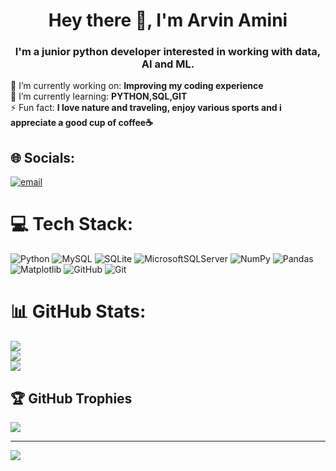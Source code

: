 <h1 align="center">Hey there 🍻, I'm Arvin Amini</h1>
<h3 align="center">I'm a junior python developer interested in working with data, AI and ML.</h3>

🔭 I’m currently working on: **Improving my coding experience**<br>🌱 I’m currently learning: **PYTHON,SQL,GIT**<br>⚡ Fun fact: **I love nature and traveling, enjoy various sports and i appreciate a good cup of coffee☕**<br>


## 🌐 Socials:
[![email](https://img.shields.io/badge/Email-D14836?logo=gmail&logoColor=white)](mailto:arvin.workshop101@gmail.com)


# 💻 Tech Stack:
![Python](https://img.shields.io/badge/python-3670A0?style=flat&logo=python&logoColor=ffdd54) ![MySQL](https://img.shields.io/badge/mysql-4479A1.svg?style=flat&logo=mysql&logoColor=white) ![SQLite](https://img.shields.io/badge/sqlite-%2307405e.svg?style=flat&logo=sqlite&logoColor=white) ![MicrosoftSQLServer](https://img.shields.io/badge/Microsoft%20SQL%20Server-CC2927?style=for-the-badge&logo=microsoft%20sql%20server&logoColor=white) 
![NumPy](https://img.shields.io/badge/numpy-%23013243.svg?style=for-the-badge&logo=numpy&logoColor=white) ![Pandas](https://img.shields.io/badge/pandas-%23150458.svg?style=for-the-badge&logo=pandas&logoColor=white) ![Matplotlib](https://img.shields.io/badge/Matplotlib-%23ffffff.svg?style=for-the-badge&logo=Matplotlib&logoColor=black)
![GitHub](https://img.shields.io/badge/github-%23121011.svg?style=flat&logo=github&logoColor=white) ![Git](https://img.shields.io/badge/git-%23F05033.svg?style=flat&logo=git&logoColor=white)

# 📊 GitHub Stats:
![](https://github-readme-stats.vercel.app/api?username=ArvinAminii&theme=transparent&hide_border=false&include_all_commits=true&count_private=false)<br/>
![](https://nirzak-streak-stats.vercel.app/?user=ArvinAminii&theme=transparent&hide_border=false)<br/>
![](https://github-readme-stats.vercel.app/api/top-langs/?username=ArvinAminii&theme=transparent&hide_border=false&include_all_commits=true&count_private=false&layout=compact)

## 🏆 GitHub Trophies
![](https://github-profile-trophy.vercel.app/?username=ArvinAminii&theme=transparent&no-frame=false&no-bg=true&margin-w=4)

---
[![](https://visitcount.itsvg.in/api?id=ArvinAminii&icon=5&color=1)](https://visitcount.itsvg.in)
